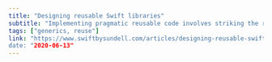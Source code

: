 ```yaml
---
title: "Designing reusable Swift libraries"
subtitle: "Implementing pragmatic reusable code involves striking the right balance between reducing duplication and avoiding unnecessary layers of abstraction. This post from John Sundell aims to help us achieve that balance, showing us how to package generic concepts as libraries with the help of strong types and unit testing."
tags: ["generics, reuse"]
link: "https://www.swiftbysundell.com/articles/designing-reusable-swift-libraries/
date: "2020-06-13"
---
```

